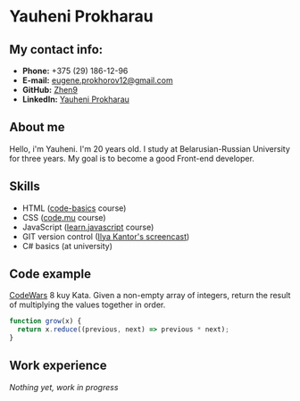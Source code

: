 # Yauheni Prokharau

## My contact info:

- **Phone:** +375 (29) 186-12-96
- **E-mail:** eugene.prokhorov12@gmail.com
- **GitHub:** [Zhen9](https://github.com/Zhen92)
- **LinkedIn:** [Yauheni Prokharau](https://www.linkedin.com/in/yauheni-prokharau-31587024b/)

## About me

Hello, i'm Yauheni. I'm 20 years old. I study at Belarusian-Russian University for three years. My goal is to become a good Front-end developer.

## Skills

- HTML ([code-basics](https://code-basics.com/ru/languages/html) course)
- CSS ([code.mu](https://code.mu/ru/markup/book/prime/) course)
- JavaScript ([learn.javascript](https://learn.javascript.ru/) course)
- GIT version control ([Ilya Kantor's screencast](https://www.youtube.com/playlist?list=PLDyvV36pndZFHXjXuwA_NywNrVQO0aQqb))
- C# basics (at university)

## Code example

[CodeWars](https://www.codewars.com/kata/57f780909f7e8e3183000078/javascript) 8 kuy Kata.
Given a non-empty array of integers, return the result of multiplying the values together in order.

```javascript
function grow(x) {
  return x.reduce((previous, next) => previous * next);
}
```

## Work experience

_Nothing yet, work in progress_
